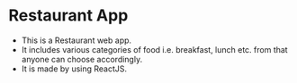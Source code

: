 # Restaurant App

* This is a Restaurant web app.
* It includes various categories of food i.e. breakfast, lunch etc. from that anyone can choose accordingly.
* It is made by using ReactJS.
